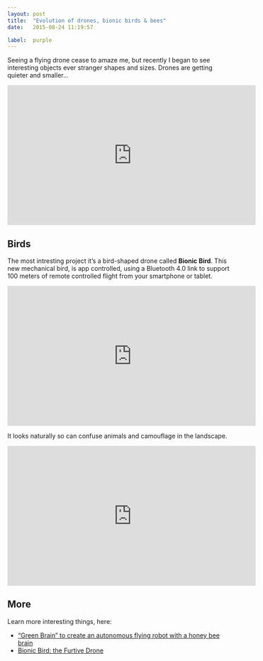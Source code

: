 ```yaml
---
layout: post
title:  "Evolution of drones, bionic birds & bees"
date:   2015-08-24 11:19:57

label:  purple
---
```


Seeing a flying drone cease to amaze me, but recently I began to see interesting objects ever stranger shapes and sizes. Drones are getting quieter and smaller...

<iframe width="560" height="315" src="https://www.youtube.com/embed/d5TdbMu8xc4" frameborder="0" allowfullscreen></iframe>

## Birds

The most intresting project it’s a bird-shaped drone called __Bionic Bird__. This new mechanical bird, is app controlled, using a Bluetooth 4.0 link to support 100 meters of remote controlled flight from your smartphone or tablet.

<iframe width="560" height="315" src="https://www.youtube.com/embed/hIp3ix4ZcS0" frameborder="0" allowfullscreen></iframe>

It looks naturally so can confuse animals and camouflage in the landscape.

<iframe width="560" height="315" src="https://www.youtube.com/embed/aMyGzUvhUZU" frameborder="0" allowfullscreen></iframe>

## More

Learn more interesting things, here:

- [“Green Brain” to create an autonomous flying robot with a honey bee brain](http://www.shef.ac.uk/news/nr/green-brain-honey-bee-model-sheffield-university-1.212235)
- [Bionic Bird: the Furtive Drone](https://www.indiegogo.com/projects/bionic-bird-the-furtive-drone)


